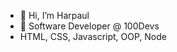 - 👋 Hi, I’m Harpaul
- 👀 Software Developer @ 100Devs
- HTML, CSS, Javascript, OOP, Node

<!---
HSPandy/HSPandy is a ✨ special ✨ repository because its `README.md` (this file) appears on your GitHub profile.
You can click the Preview link to take a look at your changes.
--->
